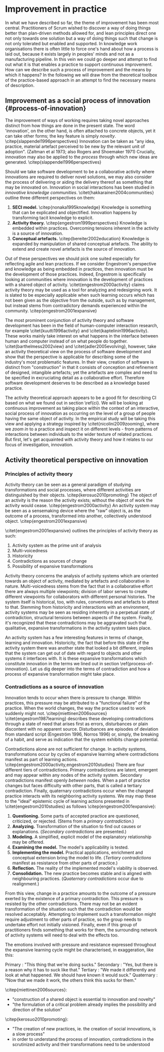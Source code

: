 
# Improvement in practice

In what we have described so far, the theme of improvement has been most central. Practitioners of Scrum wished to discover a way of doing things better than plan-driven methods allowed for, and lean principles direct one not only towards one solution but a way of doing things such that change is not only tolerated but enabled and supported. In knowledge work organisations there is often little to force one's hand about how a process is laid out, because it exists largely in peoples' minds and not as a manufacturing pipeline. In this vein we could go deeper and attempt to find out what it is that enables a practice to support continuous improvement. How can we describe such a process of improvement and the means by which it happens? In the following we will draw from the theoretical toolbox of the practice-based approach in an attempt to find the necessary means of description.

## Improvement as a social process of innovation {#process-of-innovation}

The improvement of ways of working requires taking novel approaches distinct from how things are done in the present state. The word 'innovation', on the other hand, is often attached to concrete objects, yet it can take other forms; the key feature is simply *novelty*. \citep{slappendel1996perspectives} Innovation can be taken as "any idea, practice, material artefact perceived to be new by the relevant unit of adoption". <!-- FIXME: Sources --> (Zaltman et al 1973; also Rogers and Shoemaker 1971) Crucially, innovation may also be applied to the *process* through which new ideas are generated. \citep{slappendel1996perspectives}

<!--
- This characterisation of continuous improvement as *continuous innovation*, where the focus is on learning and knowledge management, is not a new one. \citet{boer2003continuous} observe that the field of research has been migrating towards that direction from the earlier *kaizen* or "shop floor CI" approach focused perspective.
-->

Should we take software development to be a collaborative activity where innovations are required to deliver novel solutions, we may also consider the process of delivering or aiding the delivery thereof as something that may be innovated on. Innovation in social interactions has been studied in *innovative knowledge communities*. \citet{hakkarainen2004communities} outline three different perspectives on them:

1. **SECI model.** \citep{nonaka1995knowledge} Knowledge is something that can be explicated and objectified. Innovation happens by transforming tacit knowledge to explicit.
2. **Activity theory.** \citep{engestrom1999perspectives} Knowledge is embedded within practices. Overcoming tensions inherent in the activity is a source of innovation.
3. **Conceptual artefacts.** \citep{bereiter2002education} Knowledge is expanded by manipulation of shared conceptual artefacts. The ability to extend and create novel artefacts is the source of innovation.

Out of these perspectives we should pick one suited especially for reflecting agile and lean practices. If we consider Engestrom's perspective and knowledge as being embedded in practices, then innovation must be the development of those practices. Indeed, Engestrom is specifically looking at communities where innovation is the development of practices with a shared object of activity. \citet{engestrom2000activity} claims activity theory may be used as a tool for analyzing and redesigning work. It is slated to be especially applicable when such learning occurs which has not been given as the objective from the outside, such as by management, but instead stems from contradictory demands experienced within the community. \citep{engestrom2001expansive}

The most prominent conjunction of activity theory and software development has been in the field of human-computer interaction research, for example \citet{kuutti1996activity} and \citet{kaptelinin1996activity}. These works mainly take interest on what happens in the interface between human and computer instead of on what people do together. \citet{barthelmess2002view} and \citet{adler2005evolving}, however, take an activity theoretical view on the process of software development and show that the perspective is applicable for describing some of the industry's most problematic features. In their view, creation of software is distinct from "construction" in that it consists of conception and refinement of designed, intangible artefacts; yet the artefacts are complex and need to be specified in excruciating detail as a collaborative effort. Therefore software development deserves to be described as a knowledge based practice.

The activity theoretical approach appears to be a good fit for describing CI based on what we found out in section \ref{ci}. We will be looking at continuous improvement as taking place within the context of an interactive, social process of innovation as occurring on the level of a group of people having the same object of activity. In the empirical study will be taking this view and applying a strategy inspired by \citet{nicolini2009zooming}, where we *zoom in* to a practice and inspect it on different levels - from patterns of interactions between individuals to the wider texture of related practices. But first, let's get acquainted with activity theory and how it relates to our focus of investigation, innovation.

## Activity theoretical perspective on innovation

### Principles of activity theory

Activity theory can be seen as a general paradigm of studying transformations and social processes, where  different activities are distinguished by their objects. \citep{kerosuo2010promoting} The object of an activity is the reason the activity exists; without the object of work the activity would cease. \citep{engestrom2000activity} An activity system may be seen as a sensemaking device where the "raw" object is, as the outcome of a process, transformed into another, collectively understood object. \citep{engestrom2001expansive}

\citet{engestrom2001expansive} outlines the principles of activity theory as such:

1. Activity system as the prime unit of analysis
2. Multi-voicedness
3. Historicity
4. Contradictions as sources of change
5. Possibility of expansive transformations

Activity theory concerns the analysis of activity systems which are oriented towards an object of activity, mediated by artefacts and collaborative in nature. Multi-voicedness stems from the fact that in a collaborative effort there are always multiple viewpoints; division of labor serves to create different viewpoints for collaborators with different personal histories. The system itself is historical, too, with rules, conventions and artefacts to attest to that. Stemming from historicity and interactions with an environment, activity systems may be seen as residing inherently in a perpetual state of contradiction, structural tensions between aspects of the system. Finally, it's recognized that these contradictions may be aggravated such that qualitative, expansive transformations in the activity system takes place.

An activity system has a few interesting features in terms of change, learning and innovation. Historicity, the fact that before this state of the activity system there was another state that looked a bit different, implies that the system can get out of date with regard to objects and other systems it interfaces with. It is these expansive transformations which constitute innovation in the terms we lined out in section \ref{process-of-innovation}. Let us dig deeper into the terms of contradiction and how a process of expansive transformation might take place.

### Contradictions as a source of innovation

Innovation tends to occur when there is pressure to change. Within practices, this pressure may be attributed to a "functional failure" of the practice. When the world changes, the way the practice used to work suddenly might not. \citep{miettinen2006sources} \citet{engestrom1987learning} describes these developing contradictions through a state of need that arises first as errors, disturbances or plain discontent with no apparent source. Disturbances are episodes of deviation from standard script (Engeström 1996, Norros 1996) or, simply, the breaking of a habit, and serve as indication that the system exhibits change potential.

Contradictions alone are not sufficient for change. In activity systems, transformations occur by cycles of expansive learning where contradictions manifest as part of learning actions.  \citep{engestrom2000activity,engestrom2010studies} There are four different tiers of contradictions. Primary contradictions are latent, emergent and may appear within any nodes of the activity system. Secondary contradictions manifest openly _between_ nodes. When a part of practice changes but faces difficulty with other parts, that is called a tertiary contradiction. Finally, quaternary contradictions occur when the changed practice interacts with its neighboring activity systems. We may map these to the "ideal" epistemic cycle of learning actions presented in \citet{engestrom2010studies} as follows \citep{engestrom2001expansive}:

1. **Questioning.** Some parts of accepted practice are questioned, criticized, or rejected. (Stems from a *primary contradiction*.)
2. **Analyzing.** Transformation of the situation to find out causes or explanations. (*Secondary contradictions* are presented.)
3. **Modeling.** A simplified, explicit model of the explanatory relationship may be offered.
4. **Examining the model.** The model's applicability is tested.
5. **Implementing the model.** Practical applications, enrichment and conceptual extension bring the model to life. (*Tertiary contradictions* manifest as resistance from other parts of practice.)
6. **Reflection.** The reality of the implemented model's viability is observed.
7. **Consolidation.** The new practice becomes stable and is aligned with neighbouring practices. (*Quaternary contradictions* occur due to realignment.)

From this view, change in a practice amounts to the outcome of a pressure exerted by the existence of a primary contradiction. This pressure is resisted by the other contradictions. There may not be an evident transformation of the situation such that the contradiction would be resolved acceptably. Attempting to implement such a transformation might require adjustment to other parts of practice, so the group needs to undertake effort not initially visioned. Finally, even if this group of practitioners finds something that works for them, the surrounding network of activity systems will need to deal with the effects too.

The emotions involved with pressure and resistance expressed throughout the expansive learning cycle might be characterised, in exaggeration, like this:

Primary
:   "This thing that we're doing sucks."
Secondary
:   "Yes, but there is a reason why it has to suck like that."
Tertiary
:   "We made it differently and look at what happened. We should have known it would suck."
Quaternary
:   "Now that we made it work, the others think this sucks for them."


\citep{miettinen2006sources}:

- "construction of a shared object is essential to innovation and novelty"
- "the formulation of a critical problem already implies the possibility and direction of the solution"

\citep{kerosuo2010promoting}:

- "The creation of new practices, ie. the creation of social innovations, is a slow process"
- in order to understand the process of innovation, contradictions in the scrutinized activity and their transformations need to be understood
